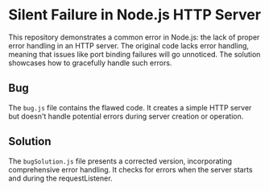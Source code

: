 # Silent Failure in Node.js HTTP Server

This repository demonstrates a common error in Node.js: the lack of proper error handling in an HTTP server.  The original code lacks error handling, meaning that issues like port binding failures will go unnoticed. The solution showcases how to gracefully handle such errors.

## Bug
The `bug.js` file contains the flawed code. It creates a simple HTTP server but doesn't handle potential errors during server creation or operation.

## Solution
The `bugSolution.js` file presents a corrected version, incorporating comprehensive error handling.  It checks for errors when the server starts and during the requestListener.